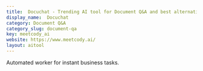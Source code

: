 ```yaml
---
title:  Docuchat - Trending AI tool for Document Q&A and best alternatives
display_name:  Docuchat
category: Document Q&A
category_slug: document-qa
key: meetcody_ai
website: https://www.meetcody.ai/
layout: aitool
---
```


Automated worker for instant business tasks.
